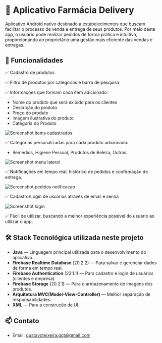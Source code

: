 # 💊 Aplicativo Farmácia Delivery

Aplicativo Android nativo destinado a estabelecimentos que buscam facilitar o processo de venda e entrega de seus produtos.
Por meio deste app, o usuário pode realizar pedidos de forma prática e intuitiva, proporcionando ao proprietário uma gestão mais eficiente das vendas e entregas.

## 🚀 Funcionalidades

✅ Cadastro de produtos

✅ Filtro de produtos por categorias e barra de pesquisa

✅ Informações que formam cada item adicionado:
- Nome do produto que será exibido para os clientes
- Descrição do produto
- Preço do produto
- Imagem ilustrativa do produto
- Categoria do Produto

![Screenshot items cadastrados](images/itenscadastrados.png)

✅ Categorias personalizadas para cada produto adicionado:
- Remédios, Higiene Pessoal, Produtos de Beleza, Outros.

![Screenshot menu lateral](images/menulateral.png)

✅ Notificações em tempo real, histórico de pedidos e confirmação de entrega.

![Screenshot pedidos notificacao](images/menupedidosnotificacao.png)

✅ Cadastro/Login de usuários através de email e senha

![Screenshot login](images/loginfarmacia.png)

✅ Fácil de utilizar, buscando a melhor experiência possível do usuário ao utilizar o app.

## 🛠️ Stack Tecnológica utilizada neste projeto

- **Java** — Linguagem principal utilizada para o desenvolvimento do aplicativo.
- **Firebase Realtime Database** (20.2.2) — Para salvar e gerenciar dados de forma em tempo real.
- **Firebase Authentication** (22.1.1) — Para cadastro e login de usuários (clientes e empresa).
- **Firebase Storage** (20.2.1) — Para o armazenamento de imagens dos produtos.
- **Arquitetura MVC(Model-View-Controller)** — Melhor separação de responsabilidades.
- **XML** — Para a construção da UI.

## 📫 Contato

- Email: gustavoteixeira.ggt@gmail.com

